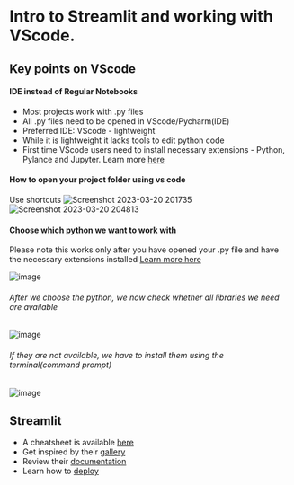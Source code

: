 # Intro to Streamlit and working with VScode.

## Key points on VScode

#### IDE instead of Regular Notebooks

* Most projects work with .py files 
* All .py files need to be opened in VScode/Pycharm(IDE)
* Preferred IDE: VScode - lightweight
* While it is lightweight it lacks tools to edit python code
* First time VScode users need to install necessary extensions - Python, Pylance and Jupyter. Learn more [here](https://code.visualstudio.com/docs/introvideos/extend)

#### How to open your project folder using vs code 

Use shortcuts
![Screenshot 2023-03-20 201735](https://user-images.githubusercontent.com/70502261/226424143-adef8fbe-50e1-423a-8c2a-b313a944ece2.png)
![Screenshot 2023-03-20 204813](https://user-images.githubusercontent.com/70502261/226424538-ba59fd38-e1d8-4e55-aa02-f853869db141.png)


#### Choose which python we want to work with

Please note this works only after you have opened your .py file and have the necessary extensions installed
[Learn more here](https://code.visualstudio.com/docs/python/python-tutorial#_select-a-python-interpreter)

![image](https://user-images.githubusercontent.com/70502261/226425649-c58a9b03-6c1c-4520-9106-b80e8d3868ad.png)


###### After we choose the python, we now check whether all libraries we need are available

![image](https://user-images.githubusercontent.com/70502261/226425853-0bea1925-9e7b-4d9d-a983-01462d885d3e.png)

###### If they are not available, we have to install them using the terminal(command prompt)
![image](https://user-images.githubusercontent.com/70502261/226426133-4c8854be-2814-4b12-a4cc-083499b6f0fa.png)


## Streamlit

* A cheatsheet is available [here](https://github.com/daniellewisDL/streamlit-cheat-sheet)
* Get inspired by their [gallery](https://streamlit.io/gallery)
* Review their [documentation](https://docs.streamlit.io/library/get-started)
* Learn how to [deploy](https://docs.streamlit.io/streamlit-community-cloud/get-started)
